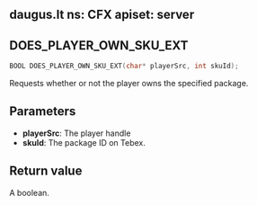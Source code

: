 daugus.lt
ns: CFX
apiset: server
---
## DOES_PLAYER_OWN_SKU_EXT

```c
BOOL DOES_PLAYER_OWN_SKU_EXT(char* playerSrc, int skuId);
```

Requests whether or not the player owns the specified package.

## Parameters
* **playerSrc**: The player handle
* **skuId**: The package ID on Tebex.

## Return value
A boolean.
